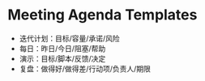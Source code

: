 # Meeting Agenda Templates

- 迭代计划：目标/容量/承诺/风险
- 每日：昨日/今日/阻塞/帮助
- 演示：目标/脚本/反馈/决定
- 复盘：做得好/做得差/行动项/负责人/期限
